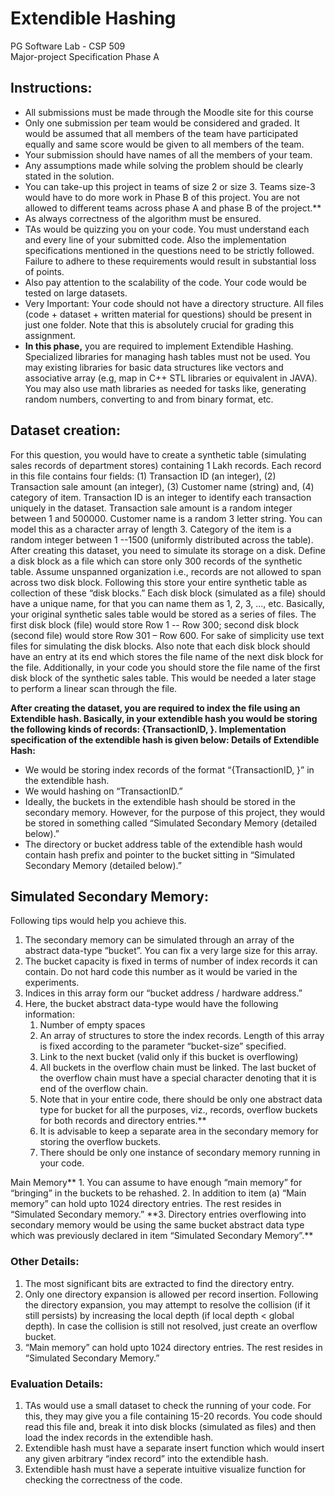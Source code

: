 # Extendible Hashing
PG Software Lab - CSP 509  
Major-project Specification Phase A  

## Instructions:
* All submissions must be made through the Moodle site for this course
* Only one submission per team would be considered and graded. It would be assumed that all members of the team
have participated equally and same score would be given to all members of the team.
* Your submission should have names of all the members of your team.
* Any assumptions made while solving the problem should be clearly stated in the solution.
* You can take-up this project in teams of size 2 or size 3. Teams size-3 would have to do more work in Phase B
of this project. You are not allowed to different teams across phase A and phase B of the project.**
* As always correctness of the algorithm must be ensured.
* TAs would be quizzing you on your code. You must understand each and every line of your submitted code. Also the
implementation specifications mentioned in the questions need to be strictly followed. Failure to adhere to these
requirements would result in substantial loss of points.
* Also pay attention to the scalability of the code. Your code would be tested on large datasets.
* Very Important: Your code should not have a directory structure. All files (code + dataset + written material for
questions) should be present in just one folder. Note that this is absolutely crucial for grading this assignment.
* **In this phase,** ​you are required to implement Extendible Hashing. Specialized libraries for managing hash tables must not
be used. You may existing libraries for basic data structures like vectors and associative array (e.g, map in C++ STL
libraries or equivalent in JAVA). You may also use math libraries as needed for tasks like, generating random numbers,
converting to and from binary format, etc.
## Dataset creation:
For this question, you would have to create a synthetic table (simulating sales records of department stores) containing 1
Lakh records. Each record in this file contains four fields: (1) Transaction ID (an integer), (2) Transaction sale amount (an
integer), (3) Customer name (string) and, (4) category of item. Transaction ID is an integer to identify each transaction
uniquely in the dataset. Transaction sale amount is a random integer between 1 and 500000. Customer name is a random 3
letter string. You can model this as a character array of length 3. Category of the item is a random integer between 1
--1500 (uniformly distributed across the table).
After creating this dataset, you need to simulate its storage on a disk. Define a disk block as a file which can store only
300 records of the synthetic table. Assume unspanned organization i.e., records are not allowed to span across two disk
block. Following this store your entire synthetic table as collection of these “disk blocks.” Each disk block (simulated as a
file) should have a unique name, for that you can name them as 1, 2, 3, ..., etc. Basically, your original synthetic sales
table would be stored as a series of files. The first disk block (file) would store Row 1 -- Row 300; second disk block
(second file) would store Row 301 – Row 600. For sake of simplicity use text files for simulating the disk blocks. Also
note that each disk block should have an entry at its end which stores the file name of the next disk block for the file.
Additionally, in your code you should store the file name of the first disk block of the synthetic sales table. This would be
needed a later stage to perform a linear scan through the file.


**After creating the dataset, you are required to index the file using an Extendible hash. Basically, in your extendible
hash you would be storing the following kinds of records: {TransactionID, <Filename of the disk block which
stores this record>}. Implementation specification of the extendible hash is given below:
Details of Extendible Hash:**
* We would be storing index records of the format “{TransactionID, <Filename of the disk block which stores this
record>}” in the extendible hash.
* We would hashing on “TransactionID.”
* Ideally, the buckets in the extendible hash should be stored in the secondary memory. However, for the purpose of
this project, they would be stored in something called “Simulated Secondary Memory (detailed below).”
* The directory or bucket address table of the extendible hash would contain hash prefix and pointer to the bucket
sitting in “Simulated Secondary Memory (detailed below).”
## Simulated Secondary Memory:
Following tips would help you achieve this.
<ol>
<li> The secondary memory can be simulated through an array of the abstract data-type “bucket”. You can fix a very
large size for this array.
<li> The bucket capacity is fixed in terms of number of index records it can contain. Do not hard code this number as it
would be varied in the experiments.
<li> Indices in this array form our “bucket address / hardware address.”
<li> Here, the bucket abstract data-type would have the following information:
  <ol>
  <li> Number of empty spaces
  <li> An array of structures to store the index records. Length of this array is fixed according to the parameter
“bucket-size” specified.
  <li> Link to the next bucket (valid only if this bucket is overflowing)
  <li> All buckets in the overflow chain must be linked. The last bucket of the overflow chain must have a
special character denoting that it is end of the overflow chain.
  <li> Note that in your entire code, there should be only one abstract data type for bucket for all the purposes,
viz., records, overflow buckets for both records and directory entries.**
  <li> It is advisable to keep a separate area in the secondary memory for storing the overflow buckets.
  <li> There should be only one instance of secondary memory running in your code.
  </ol>
</ol>
Main Memory**
1. You can assume to have enough “main memory” for “bringing” in the buckets to be rehashed.
2. In addition to item (a) “Main memory” can hold upto 1024 directory entries. The rest resides in “Simulated
Secondary memory.”
**3. Directory entries overflowing into secondary memory would be using the same bucket abstract data type
which was previously declared in item “Simulated Secondary Memory”.**

### Other Details:
1. The most significant bits are extracted to find the directory entry.
2. Only one directory expansion is allowed per record insertion. Following the directory expansion, you may attempt
to resolve the collision (if it still persists) by increasing the local depth (if local depth < global depth). In case the
collision is still not resolved, just create an overflow bucket.
3. “Main memory” can hold upto 1024 directory entries. The rest resides in “Simulated Secondary Memory.”


### Evaluation Details:
1. TAs would use a small dataset to check the running of your code. For this, they may give you a file containing
15-20 records. You code should read this file and, break it into disk blocks (simulated as files) and then load the
index records in the extendible hash.
2. Extendible hash must have a separate insert function which would insert any given arbitrary “index record” into
the extendible hash.
3. Extendible hash must have a seperate intuitive visualize function for checking the correctness of the code.


